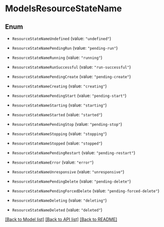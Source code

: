 # ModelsResourceStateName

## Enum


* `ResourceStateNameUndefined` (value: `"undefined"`)

* `ResourceStateNamePendingRun` (value: `"pending-run"`)

* `ResourceStateNameRunning` (value: `"running"`)

* `ResourceStateNameRunSuccessful` (value: `"run-successful"`)

* `ResourceStateNamePendingCreate` (value: `"pending-create"`)

* `ResourceStateNameCreating` (value: `"creating"`)

* `ResourceStateNamePendingStart` (value: `"pending-start"`)

* `ResourceStateNameStarting` (value: `"starting"`)

* `ResourceStateNameStarted` (value: `"started"`)

* `ResourceStateNamePendingStop` (value: `"pending-stop"`)

* `ResourceStateNameStopping` (value: `"stopping"`)

* `ResourceStateNameStopped` (value: `"stopped"`)

* `ResourceStateNamePendingRestart` (value: `"pending-restart"`)

* `ResourceStateNameError` (value: `"error"`)

* `ResourceStateNameUnresponsive` (value: `"unresponsive"`)

* `ResourceStateNamePendingDelete` (value: `"pending-delete"`)

* `ResourceStateNamePendingForcedDelete` (value: `"pending-forced-delete"`)

* `ResourceStateNameDeleting` (value: `"deleting"`)

* `ResourceStateNameDeleted` (value: `"deleted"`)


[[Back to Model list]](../README.md#documentation-for-models) [[Back to API list]](../README.md#documentation-for-api-endpoints) [[Back to README]](../README.md)


